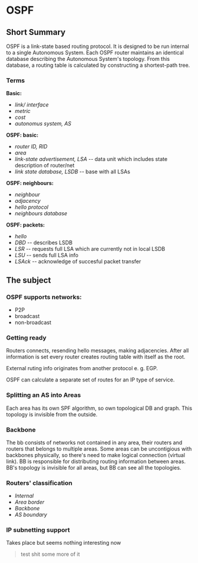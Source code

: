 # OSPF

## Short Summary
OSPF is a link-state based routing protocol.  It is designed to be run internal to a single Autonomous System. Each OSPF router maintains an identical database describing the Autonomous System's topology. From this database, a routing table is calculated by constructing a shortest-path tree.
### Terms

**Basic:**
* *link/ interface*
* *metric*
* *cost*
* *autonomus system, AS*

**OSPF: basic:**
* *router ID, RID*
* *area*
* *link-state advertisement, LSA* -- data unit which includes state description of router/net
* *link state database, LSDB* -- base with all LSAs

**OSPF: neighbours:**
* *neighbour*
* *adjacency*
* *hello protocol*
* *neighbours database*

**OSPF: packets:**
* *hello*
* *DBD* -- describes LSDB
* *LSR* -- requests full LSA which are currently not in local LSDB
* *LSU* -- sends full LSA info
* *LSAck* -- acknowledge of succesful packet transfer

## The subject
### OSPF supports networks:
* P2P
* broadcast
* non-broadcast

### Getting ready
Routers connects, resending hello messages, making adjacencies. After all information is set every router creates routing table with itself as the root.

External ruting info originates from another protocol e. g. EGP.

OSPF can calculate a separate set of routes for an IP type of service.

### Splitting an AS into Areas
Each area has its own SPF algorithm, so own topological DB and graph. This topology is invisible from the outside.

### Backbone
The bb consists of networks not contained in any area, their routers and routers that belongs to multiple areas. Some areas can be uncontigious with backbones physically, so there's need to make logical connection (virtual link). BB is responsible for distributing routing information between areas. BB's topology is invisible for all areas, but BB can see all the topologies.

### Routers' classification
* *Internal*
* *Area border*
* *Backbone*
* *AS boundary*

### IP subnetting support
Takes place but seems nothing interesting now

> test shit
> some more of it